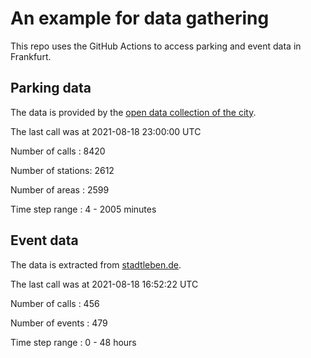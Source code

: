 # An example for data gathering

This repo uses the GitHub Actions to access parking and event data in Frankfurt.

## Parking data
The data is provided by the [open data collection of the city](https://www.offenedaten.frankfurt.de/).

The last call was at 2021-08-18 23:00:00 UTC

Number of calls   : 8420

Number of stations: 2612

Number of areas   : 2599

Time step range   :    4 - 2005 minutes


## Event data
The data is extracted from [stadtleben.de](https://stadtleben.de/frankfurt/).

The last call was at 2021-08-18 16:52:22 UTC

Number of calls   : 456

Number of events  : 479

Time step range   :   0 -  48 hours

